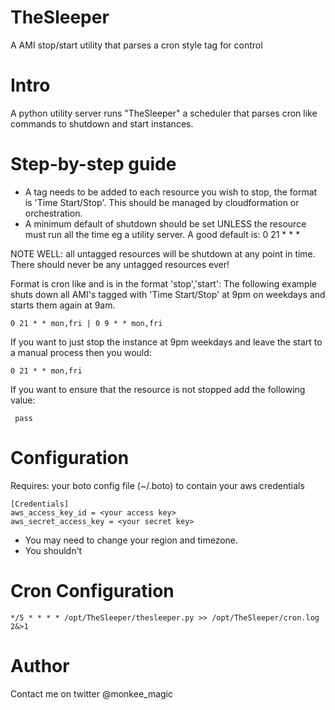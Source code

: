 TheSleeper
==========

A AMI stop/start utility that parses a cron style tag for control

Intro
==========
A python utility server runs "TheSleeper" a scheduler that parses cron like commands to shutdown and start instances.

Step-by-step guide
==========
 + A tag needs to be added to each resource you wish to stop, the format is 'Time Start/Stop'. This should be managed by cloudformation or orchestration.
 + A minimum default of shutdown should be set UNLESS the resource must run all the time eg a utility server. A good default is: 0 21 * * *


NOTE WELL: all untagged resources will be shutdown at any point in time. There should never be any untagged resources ever!

Format is cron like and is in the format 'stop','start': The following example shuts down all AMI's tagged with 'Time Start/Stop' at 9pm on weekdays and starts them again at 9am.

    0 21 * * mon,fri | 0 9 * * mon,fri



If you want to just stop the instance  at 9pm weekdays and leave the start to a manual process then you would:

    0 21 * * mon,fri

If you want to ensure that the resource is not stopped add the following value:

     pass

Configuration
==========
Requires: your boto config file (~/.boto) to contain your aws credentials

    [Credentials]
    aws_access_key_id = <your access key>
    aws_secret_access_key = <your secret key>

 + You may need to change your region and timezone.
 + You shouldn't

Cron Configuration
==========

    */5 * * * * /opt/TheSleeper/thesleeper.py >> /opt/TheSleeper/cron.log 2&>1

Author
==========
Contact me on twitter @monkee_magic